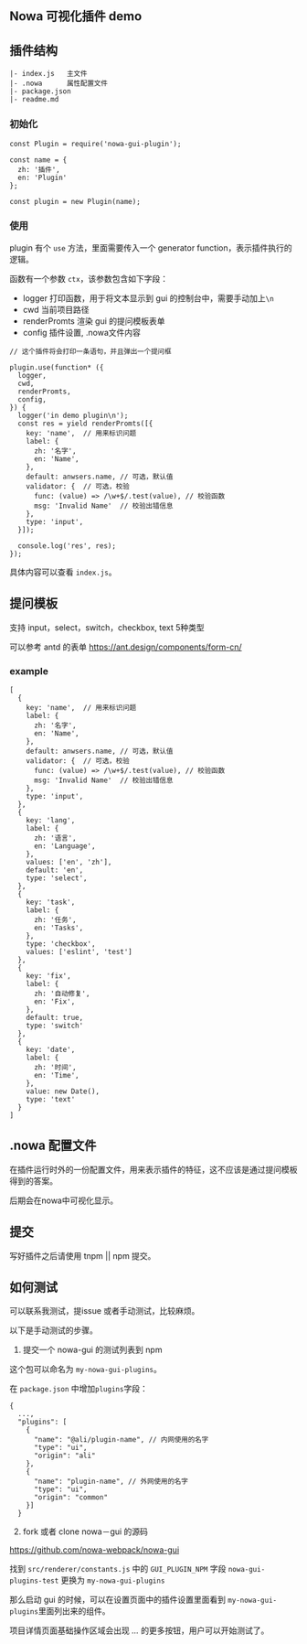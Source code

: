 ## Nowa 可视化插件 demo

## 插件结构

```
|- index.js   主文件
|- .nowa      属性配置文件
|- package.json
|- readme.md
```

### 初始化

```
const Plugin = require('nowa-gui-plugin');

const name = {
  zh: '插件',
  en: 'Plugin'
};

const plugin = new Plugin(name);
```

### 使用

plugin 有个 `use` 方法，里面需要传入一个 generator function，表示插件执行的逻辑。

函数有一个参数 `ctx`，该参数包含如下字段：

*  logger  打印函数，用于将文本显示到 gui 的控制台中，需要手动加上`\n`
*  cwd     当前项目路径
*  renderPromts  渲染 gui 的提问模板表单
*  config    插件设置, .nowa文件内容


```
// 这个插件将会打印一条语句，并且弹出一个提问框

plugin.use(function* ({
  logger,
  cwd,
  renderPromts,
  config,
}) {
  logger('in demo plugin\n');
  const res = yield renderPromts([{
    key: 'name',  // 用来标识问题
    label: {
      zh: '名字',
      en: 'Name',
    },
    default: anwsers.name, // 可选，默认值
    validator: {  // 可选，校验
      func: (value) => /\w+$/.test(value), // 校验函数
      msg: 'Invalid Name'  // 校验出错信息
    },
    type: 'input',
  }]);

  console.log('res', res);
});

```

具体内容可以查看 `index.js`。

## 提问模板

支持 input，select，switch，checkbox, text 5种类型

可以参考 antd 的表单 https://ant.design/components/form-cn/

### example

```
[
  {
    key: 'name',  // 用来标识问题
    label: {
      zh: '名字',
      en: 'Name',
    },
    default: anwsers.name, // 可选，默认值
    validator: {  // 可选，校验
      func: (value) => /\w+$/.test(value), // 校验函数
      msg: 'Invalid Name'  // 校验出错信息
    },
    type: 'input',
  },
  {
    key: 'lang',
    label: {
      zh: '语言',
      en: 'Language',
    },
    values: ['en', 'zh'],
    default: 'en',
    type: 'select',
  },
  {
    key: 'task',
    label: {
      zh: '任务',
      en: 'Tasks',
    },
    type: 'checkbox',
    values: ['eslint', 'test']
  },
  {
    key: 'fix',
    label: {
      zh: '自动修复',
      en: 'Fix',
    },
    default: true,
    type: 'switch'
  },
  {
    key: 'date',
    label: {
      zh: '时间',
      en: 'Time',
    },
    value: new Date(),
    type: 'text'
  }
]
```

## .nowa 配置文件

在插件运行时外的一份配置文件，用来表示插件的特征，这不应该是通过提问模板得到的答案。

后期会在nowa中可视化显示。



## 提交
写好插件之后请使用 tnpm || npm 提交。

## 如何测试

可以联系我测试，提issue 或者手动测试，比较麻烦。

以下是手动测试的步骤。

1. 提交一个 nowa-gui 的测试列表到 npm

这个包可以命名为 `my-nowa-gui-plugins`。

在 `package.json` 中增加`plugins`字段：

```
{
  ...,
  "plugins": [
    {
      "name": "@ali/plugin-name", // 内网使用的名字
      "type": "ui",
      "origin": "ali"
    },
    {
      "name": "plugin-name", // 外网使用的名字
      "type": "ui",
      "origin": "common"
    }]
  }
```

2. fork 或者 clone nowa－gui 的源码

https://github.com/nowa-webpack/nowa-gui

找到 `src/renderer/constants.js` 中的 `GUI_PLUGIN_NPM` 字段 `nowa-gui-plugins-test` 更换为 `my-nowa-gui-plugins`

那么启动 gui 的时候，可以在设置页面中的插件设置里面看到 `my-nowa-gui-plugins`里面列出来的组件。

项目详情页面基础操作区域会出现 *...* 的更多按钮，用户可以开始测试了。


